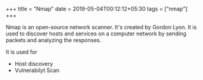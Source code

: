 +++
title = "Nmap"
date = 2019-05-04T00:12:12+05:30
tags = ["nmap"]
+++

Nmap is an open-source network scanner. It's created by Gordon Lyon. It is used to discover hosts and services on a computer network by sending packets and analyzing the responses.

It is used for

* Host discovery
* Vulnerabilyt Scan
